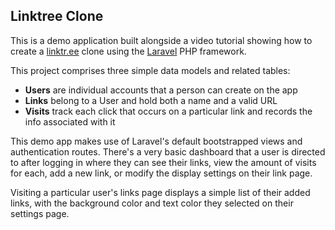 ## Linktree Clone

This is a demo application built alongside a video tutorial showing how to create a [linktr.ee](https://linktr.ee) clone using the [Laravel](https://laravel.com) PHP framework.

This project comprises three simple data models and related tables:

-   **Users** are individual accounts that a person can create on the app
-   **Links** belong to a User and hold both a name and a valid URL
-   **Visits** track each click that occurs on a particular link and records the info associated with it

This demo app makes use of Laravel's default bootstrapped views and authentication routes. There's a very basic dashboard that a user is directed to after logging in where they can see their links, view the amount of visits for each, add a new link, or modify the display settings on their link page.

Visiting a particular user's links page displays a simple list of their added links, with the background color and text color they selected on their settings page.
